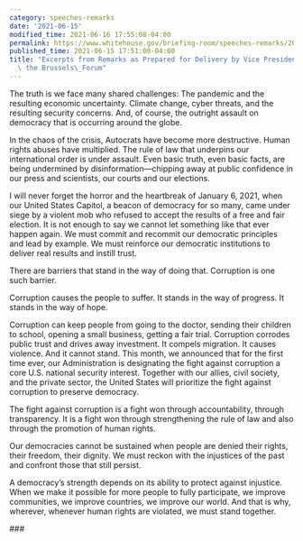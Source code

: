 ```yaml
---
category: speeches-remarks
date: '2021-06-15'
modified_time: 2021-06-16 17:55:08-04:00
permalink: https://www.whitehouse.gov/briefing-room/speeches-remarks/2021/06/15/excerpts-from-remarks-as-prepared-for-delivery-by-vice-president-harris-to-the-brussels-forum/
published_time: 2021-06-15 17:51:00-04:00
title: "Excerpts from Remarks as Prepared for Delivery by Vice President Harris to\
  \ the Brussels\_Forum"
---
```

 
The truth is we face many shared challenges: The pandemic and the
resulting economic uncertainty. Climate change, cyber threats, and the
resulting security concerns. And, of course, the outright assault on
democracy that is occurring around the globe.

In the chaos of the crisis, Autocrats have become more destructive.
Human rights abuses have multiplied. The rule of law that underpins our
international order is under assault. Even basic truth, even basic
facts, are being undermined by disinformation—chipping away at public
confidence in our press and scientists, our courts and our elections.

I will never forget the horror and the heartbreak of January 6, 2021,
when our United States Capitol, a beacon of democracy for so many, came
under siege by a violent mob who refused to accept the results of a free
and fair election. It is not enough to say we cannot let something like
that ever happen again. We must commit and recommit our democratic
principles and lead by example. We must reinforce our democratic
institutions to deliver real results and instill trust.

There are barriers that stand in the way of doing that. Corruption is
one such barrier.

Corruption causes the people to suffer. It stands in the way of
progress. It stands in the way of hope.

Corruption can keep people from going to the doctor, sending their
children to school, opening a small business, getting a fair trial.
Corruption corrodes public trust and drives away investment. It compels
migration. It causes violence. And it cannot stand. This month, we
announced that for the first time ever, our Administration is
designating the fight against corruption a core U.S. national security
interest. Together with our allies, civil society, and the private
sector, the United States will prioritize the fight against corruption
to preserve democracy.

The fight against corruption is a fight won through accountability,
through transparency. It is a fight won through strengthening the rule
of law and also through the promotion of human rights.

Our democracies cannot be sustained when people are denied their rights,
their freedom, their dignity. We must reckon with the injustices of the
past and confront those that still persist.

A democracy’s strength depends on its ability to protect against
injustice. When we make it possible for more people to fully
participate, we improve communities, we improve countries, we improve
our world. And that is why, wherever, whenever human rights are
violated, we must stand together.

\###
